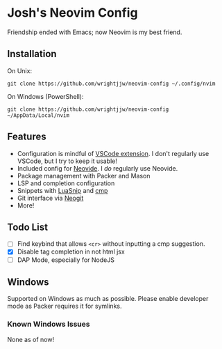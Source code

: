 # Josh's Neovim Config
Friendship ended with Emacs; now Neovim is my best friend.

## Installation
On Unix: 
```
git clone https://github.com/wrightjjw/neovim-config ~/.config/nvim
```

On Windows (PowerShell):
```
git clone https://github.com/wrightjjw/neovim-config ~/AppData/Local/nvim
```

## Features
- Configuration is mindful of
[VSCode extension](https://marketplace.visualstudio.com/items?itemName=asvetliakov.vscode-neovim).
I don't regularly use VSCode, but I try to keep it usable!
- Included config for [Neovide](https://neovide.dev/).
I *do* regularly use Neovide.
- Package management with Packer and Mason
- LSP and completion configuration
- Snippets with [LuaSnip](https://github.com/L3MON4D3/LuaSnip) and [cmp](https://github.com/hrsh7th/nvim-cmp)
- Git interface via [Neogit](https://github.com/TimUntersberger/neogit)
- More!

## Todo List
- [ ] Find keybind that allows `<cr>` without inputting a cmp suggestion.
- [x] Disable tag completion in not html jsx
- [ ] DAP Mode, especially for NodeJS

## Windows
Supported on Windows as much as possible.
Please enable developer mode as Packer requires it for symlinks.

### Known Windows Issues
None as of now!
